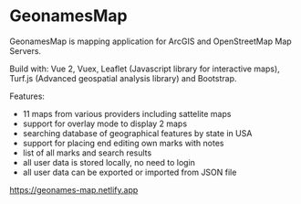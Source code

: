 # GeonamesMap

GeonamesMap is mapping application for ArcGIS and OpenStreetMap Map Servers.

Build with: Vue 2, Vuex, Leaflet (Javascript library for interactive maps), Turf.js (Advanced geospatial analysis library) and Bootstrap.

Features:
* 11 maps from various providers including sattelite maps
* support for overlay mode to display 2 maps
* searching database of geographical features by state in USA
* support for placing end editing own marks with notes
* list of all marks and search results
* all user data is stored locally, no need to login
* all user data can be exported or imported from JSON file

https://geonames-map.netlify.app
